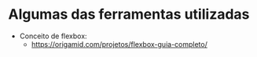 # Algumas das ferramentas utilizadas
- Conceito de flexbox:
    - https://origamid.com/projetos/flexbox-guia-completo/

